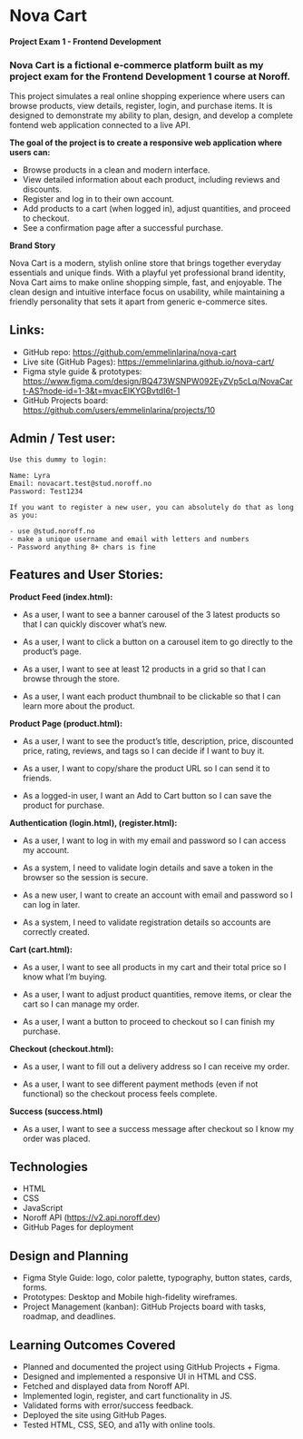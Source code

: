 # Nova Cart

#### Project Exam 1 - Frontend Development

### Nova Cart is a fictional e-commerce platform built as my project exam for the Frontend Development 1 course at Noroff.

This project simulates a real online shopping experience where users can browse products, view details, register, login, and purchase items. It is designed to demonstrate my ability to plan, design, and develop a complete fontend web application connected to a live API.

**The goal of the project is to create a responsive web application where users can:**

- Browse products in a clean and modern interface.
- View detailed information about each product, including reviews and discounts.
- Register and log in to their own account.
- Add products to a cart (when logged in), adjust quantities, and proceed to checkout.
- See a confirmation page after a successful purchase.

**Brand Story**

Nova Cart is a modern, stylish online store that brings together everyday essentials and unique finds. With a playful yet professional brand identity, Nova Cart aims to make online shopping simple, fast, and enjoyable. The clean design and intuitive interface focus on usability, while maintaining a friendly personality that sets it apart from generic e-commerce sites.

## Links:

- GitHub repo: https://github.com/emmelinlarina/nova-cart
- Live site (GitHub Pages): https://emmelinlarina.github.io/nova-cart/
- Figma style guide & prototypes: https://www.figma.com/design/BQ473WSNPW092EyZVp5cLq/NovaCart-AS?node-id=1-3&t=mvacEIKYGBvtdI6t-1
- GitHub Projects board: https://github.com/users/emmelinlarina/projects/10

## Admin / Test user:

    Use this dummy to login:

    Name: Lyra
    Email: novacart.test@stud.noroff.no
    Password: Test1234

    If you want to register a new user, you can absolutely do that as long as you:

    - use @stud.noroff.no
    - make a unique username and email with letters and numbers
    - Password anything 8+ chars is fine

## Features and User Stories:

**Product Feed (index.html):**

- As a user, I want to see a banner carousel of the 3 latest products so that I can quickly discover what’s new.

- As a user, I want to click a button on a carousel item to go directly to the product’s page.

- As a user, I want to see at least 12 products in a grid so that I can browse through the store.

- As a user, I want each product thumbnail to be clickable so that I can learn more about the product.

**Product Page (product.html):**

- As a user, I want to see the product’s title, description, price, discounted price, rating, reviews, and tags so I can decide if I want to buy it.

- As a user, I want to copy/share the product URL so I can send it to friends.

- As a logged-in user, I want an Add to Cart button so I can save the product for purchase.

**Authentication (login.html), (register.html):**

- As a user, I want to log in with my email and password so I can access my account.

- As a system, I need to validate login details and save a token in the browser so the session is secure.

- As a new user, I want to create an account with email and password so I can log in later.

- As a system, I need to validate registration details so accounts are correctly created.

**Cart (cart.html):**

- As a user, I want to see all products in my cart and their total price so I know what I’m buying.

- As a user, I want to adjust product quantities, remove items, or clear the cart so I can manage my order.

- As a user, I want a button to proceed to checkout so I can finish my purchase.

**Checkout (checkout.html):**

- As a user, I want to fill out a delivery address so I can receive my order.

- As a user, I want to see different payment methods (even if not functional) so the checkout process feels complete.

**Success (success.html)**

- As a user, I want to see a success message after checkout so I know my order was placed.

## Technologies

- HTML
- CSS
- JavaScript
- Noroff API (https://v2.api.noroff.dev)
- GitHub Pages for deployment

## Design and Planning

- Figma Style Guide: logo, color palette, typography, button states, cards, forms.
- Prototypes: Desktop and Mobile high-fidelity wireframes.
- Project Management (kanban): GitHub Projects board with tasks, roadmap, and deadlines.

## Learning Outcomes Covered

- Planned and documented the project using GitHub Projects + Figma.
- Designed and implemented a responsive UI in HTML and CSS.
- Fetched and displayed data from Noroff API.
- Implemented login, register, and cart functionality in JS.
- Validated forms with error/success feedback.
- Deployed the site using GitHub Pages.
- Tested HTML, CSS, SEO, and a11y with online tools.
